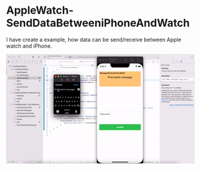 # AppleWatch-SendDataBetweeniPhoneAndWatch

I have create a example, how data can be send/receive between Apple watch and iPhone.

![Alt Text](https://github.com/nits9012/AppleWatch-SendDataBetweeniPhoneAndWatch/blob/main/send_data_watch.gif)
